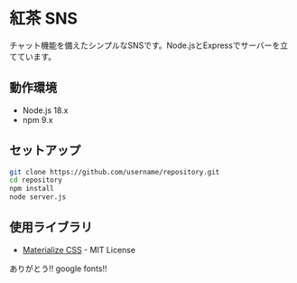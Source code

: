 # 紅茶 SNS

チャット機能を備えたシンプルなSNSです。Node.jsとExpressでサーバーを立てています。

## 動作環境

- Node.js 18.x
- npm 9.x

## セットアップ

```bash
git clone https://github.com/username/repository.git
cd repository
npm install
node server.js
```
## 使用ライブラリ

- [Materialize CSS](https://materializecss.com/) - MIT License

ありがとう!! google fonts!!
